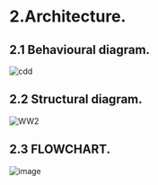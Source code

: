 # 2.Architecture.
## 2.1 Behavioural diagram.
![cdd](https://user-images.githubusercontent.com/46914341/157890775-bc63dbed-3ea8-4056-af38-1a4a7bd085e4.PNG)

## 2.2 Structural diagram.
![WW2](https://user-images.githubusercontent.com/46914341/157890918-be58ceae-c5e6-46a8-a2b6-4e37ab1df624.PNG)
## 2.3 FLOWCHART.
![image](https://user-images.githubusercontent.com/46914341/157893795-9f6d42f3-befa-4ce0-ac1a-18d5d353b218.png)


